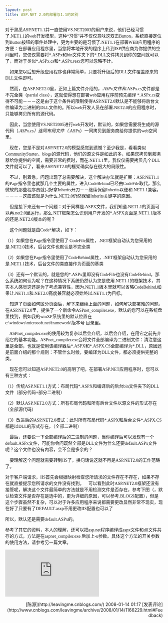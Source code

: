 ```yaml
---
layout: post
title: ASP.NET 2.0的部署与1.1的区别
---
```

<font face="Verdana">对于熟悉ASP.NET1.1并一直使用VS.NET2003的用户来说，他们已经习惯了.NET1.1的web开发模型，这种“习惯”并不仅仅意味这双击Button，系统直接定位到Button按钮的事件处理中，更为主要的是习惯了.NET1.1在部署WEB应用程序的方便：在部署应用程序里，当您将本地开发的程序上传到ISP供应商为你提供的空间里时，您仅仅需要将*.ASPx和bin文件夹下的*.DLL文件拷贝到你的空间就可以了，而对于类似*.ASPx.cs和*.ASPx.resx您可以忽略不计。

&nbsp;&nbsp;&nbsp; 如果您以后想升级应用程序也非常简单，只要将升级后的DLL文件覆盖原来的DLL文件即可。

&nbsp;&nbsp;&nbsp; 然而，在ASP.NET2.0里，正如上篇文件介绍的，*.ASPx文件和*.ASPx.cs文件都是不完全类（partial class），这就使得想在部署web应用程序前预先编译 *.ASPx.cs变得不可能－－－这是由于这个条件的限制使得ASP.NET2.0默认是不能够将后台文件编译为二进制的DLL文件的。所以web开发人员在部署.NET2.0的应用程序时，只能够拷贝所有的源代码。

&nbsp;&nbsp;&nbsp; 因此，当您使用VS.NET2005进行web开发时，默认的，如果您需要将生成的源代码（*.ASPx.cs）连同布局文件（*.ASPx）一同拷贝到服务商给你提供的web空间里。</font>

<font face="Verdana">&nbsp;&nbsp;&nbsp; 现在，您是不是对ASP.NET2.0的模型感觉到遗憾？至少我是，看看类似CommunityStarter、blogs的源代码，他们的源文件是如此的多，如果您拷贝到服务器给你提供的空间，需要非常的费时，而在.NET1.1里，我仅仅需要拷贝几个DLL文件就可以了，看来ASP.NET2.0的框架确实存在很大的局限性。</font>

<font face="Verdana">&nbsp;&nbsp;&nbsp; 不过，别着急，问题出现了总需要解决，这个解决办法就是扩展：ASP.NET1.1的Page指令里也就那几个主要的属性，进入CodeBehind已经由CodeFile取代，那么微软的那些程序员就只好拿Inherits开刀－－继续保留Inherits以便和.NET1.1兼容。－－－－这应该就是为什么.NET2.0仍然保留Inherits关键字的原因。

&nbsp;&nbsp;&nbsp; 但是接下来还有一个问题：对于同样是.ASPX文件，我们知道.NET1.1的页面可以再.net2.0里运行，那么.NET框架怎么识别用户开发的*.ASPX页面是.NET1.1版本的还是.NET2.0版本的呢？

&nbsp;&nbsp;&nbsp; 这个问题就是由Code*解决，如下：

（1）如果您在Page指令里使用了 CodeFile属性，.NET框架自动认为您采用的是.NET2.0技术，后台文件也默认是不完全类

（2）如果您在Page指令里使用了CodeBehind属性，.NET框架自动认为您采用的是.NET1.1技术，后台文件的类直接作为页面的基类

（3）还有一个默认的，就是您的*.ASPx里即没有CodeFile也没有CodeBehind，那么系统如何认为呢？在这种情况下系统仍然认为您是使用.NET1.1的框架技术，其实本人感觉这还是为了考虑兼容性，因为.NET1.1版本里就可以省略CodeBehind,如果让.NET1.1和.NET2.0高度兼容就必须始终以.NET1.1为目标。</font>

<font face="Verdana">&nbsp;&nbsp;&nbsp; 知道了页面如何区分页面后，解下来继续上面的问题，如何解决部署难的问题。在ASP.NET2.0里，提供了一个新命令ASPnet_compiler.exe，默认的您可以在系统盘里找到，例如我的winXP系统里的默认位置在 c:\windows\microsoft.net\framework\版本号 目录里。</font>

<font face="Verdana">&nbsp;&nbsp;&nbsp; ASPnet_compiler.exe的使用较为复杂以后会介绍，以后会介绍，在用它之前先介绍它的基本功能。ASPnet_compiler.exe会将文件全部编译为二进制文件：清注意这里是全部，也就是使用该编译器后*.ASPX和*.ASPX.CS全部编译为*.DLL，原因还是前面介绍的那个规则：不管什么时候，要编译为DLL文件，都必须提供完整的类。

&nbsp;&nbsp;&nbsp; 现在您可以知道ASP.NET2.0的高明了吧，在部署ASP.NET应用程序时，您可以有三种方式：

（1）传统ASP.NET1.1方式：布局代码*.ASPX和编译后的后台bin文件夹下的DLL文件（部分代码+部分二进制）

（2）默认ASP.NET2.0方式：所有布局代码和所有后台文件以源文件的形式存在（全部源代码）

（3）改进后的ASP.NET2.0模式：此时所有布局代码*.ASPX和后台文件*.ASPX.CS都是以DLL的形式存在。（全部二进制）</font>

<font face="Verdana">&nbsp;&nbsp;&nbsp; 最后，还要说一下全部编译后的二进制的问题，当你编译后可以发现有一个default.ASPx文件，可能你会问既然全部是DLL文件为什么还要default.ASPx文件呢？这个文件也没有内容，会不会是多余的？

&nbsp;&nbsp;&nbsp; 要理解这个问题就需要转到IIS了，换句话说这就不再是ASP.NET2.0的工作范畴了。

对于客户端请求，IIS首先会根据映射检查您所请求的文件存在不存在，如果不存在就直接提示您所请求的文件没有找到。&nbsp;&nbsp;&nbsp; 可以看到此时ASP.NET2.0框架还没有接管呢，解决这个文件最简单的方法就是不用检测文件是否存在，参考下图（，默认检查文件是否存在是选中的，更为详细的原因，可以参考.BLOGS配置），但是这个步骤虽然不复杂，可以对于许多应用程序来说都需要更改显然非常不现实，现在好了只要有了DEFAULT.asxp不用更改IIS配置也可以了

所以，默认还是需要default.ASPx的。&nbsp; </font>

<font face="Verdana">参考了其它的资料，本人的理解，还可以把asp.net程序编译成aspx文件和dll文件共存的方式，方法是在aspnet_compiler.exe 后加上-u参数。具体这个方法的开关参数的使用方法，请参考另一篇文章。</font>

![](http://www.cnblogs.com/leavingme/aggbug/1166229.html)

<div align="right">[陈源](http://leavingme.cnblogs.com/) 2008-01-14 01:17 [发表评论](http://www.cnblogs.com/leavingme/archive/2008/01/14/1166229.html#Feedback)</div>